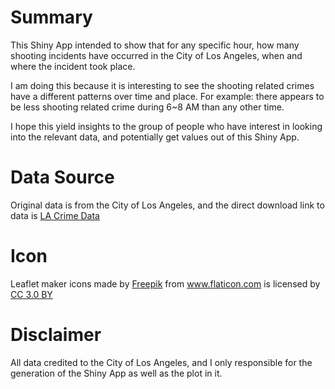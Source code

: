 # Summary
This Shiny App intended to show that for any specific hour, how many shooting incidents have occurred in the City of Los Angeles, 
when and where the incident took place.  

I am doing this because it is interesting to see the shooting related crimes have a different patterns over time and place.
For example: there appears to be less shooting related crime during 6~8 AM than any other time.

I hope this yield insights to the group of people who have interest in looking into the relevant data, and 
potentially get values out of this Shiny App.

# Data Source
Original data is from the City of Los Angeles, and the direct download link to data is [LA Crime Data](https://data.lacity.org/api/views/y8tr-7khq/rows.csv?accessType=DOWNLOAD)

# Icon
Leaflet maker icons made by <a href="http://www.freepik.com" title="Freepik">Freepik</a> from <a href="https://www.flaticon.com/" title="Flaticon">www.flaticon.com</a> is licensed by <a href="http://creativecommons.org/licenses/by/3.0/" title="Creative Commons BY 3.0" target="_blank">CC 3.0 BY</a>

# Disclaimer
All data credited to the City of Los Angeles, and I only responsible for the generation of the Shiny App as well as the plot in it.

